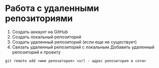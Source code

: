 # **Работа с удаленными репозиториями**
1. Создать аккаунт на GitHub
2. Создать локальный репозиторий
3. Создать удаленный репозиторий (если еще не существует)
4. Связать удаленный репозиторий с локальным
Добавить удаленный репозиторий к проекту
```
git remote add <имя репозитория> <url - адрес репозитория в сети>
```
